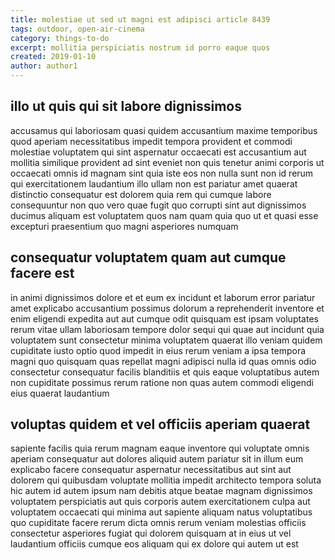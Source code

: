 ```yaml
---
title: molestiae ut sed ut magni est adipisci article 8439
tags: outdoor, open-air-cinema
category: things-to-do
excerpt: mollitia perspiciatis nostrum id porro eaque quos
created: 2019-01-10
author: author1
---
```


## illo ut quis qui sit labore dignissimos

accusamus qui laboriosam quasi quidem accusantium maxime temporibus quod aperiam necessitatibus impedit tempora provident et commodi molestiae voluptatem qui sint aspernatur occaecati est accusantium aut mollitia similique provident ad sint eveniet non quis tenetur animi corporis ut occaecati omnis id magnam sint quia iste eos non nulla sunt non id rerum qui exercitationem laudantium illo ullam non est pariatur amet quaerat distinctio consequatur est dolorem quia rem qui cumque labore consequuntur non quo vero quae fugit quo corrupti sint aut dignissimos ducimus aliquam est voluptatem quos nam quam quia quo ut et quasi esse excepturi praesentium quo magni asperiores numquam

## consequatur voluptatem quam aut cumque facere est

in animi dignissimos dolore et et eum ex incidunt et laborum error pariatur amet explicabo accusantium possimus dolorum a reprehenderit inventore et enim eligendi expedita aut aut cumque odit quisquam est ipsam voluptates rerum vitae ullam laboriosam tempore dolor sequi qui quae aut incidunt quia voluptatem sunt consectetur minima voluptatem quaerat illo veniam quidem cupiditate iusto optio quod impedit in eius rerum veniam a ipsa tempora magni quo quisquam quas repellat magni adipisci nulla id quas omnis odio consectetur consequatur facilis blanditiis et quis eaque voluptatibus autem non cupiditate possimus rerum ratione non quas autem commodi eligendi eius quaerat laudantium

## voluptas quidem et vel officiis aperiam quaerat

sapiente facilis quia rerum magnam eaque inventore qui voluptate omnis aperiam consequatur aut dolores aliquid autem pariatur sit in illum eum explicabo facere consequatur aspernatur necessitatibus aut sint aut dolorem qui quibusdam voluptate mollitia impedit architecto tempora soluta hic autem id autem ipsum nam debitis atque beatae magnam dignissimos voluptatem perspiciatis aut quis corporis autem exercitationem culpa aut voluptatem occaecati qui minima aut sapiente aliquam natus voluptatibus quo cupiditate facere rerum dicta omnis rerum veniam molestias officiis consectetur asperiores fugiat qui dolorem quisquam at in eius ut vel laudantium officiis cumque eos aliquam qui ex dolore qui autem ut est
